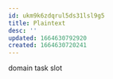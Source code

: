 ```yaml
---
id: ukm9k6zdqrul5ds31lsl9g5
title: Plaintext
desc: ''
updated: 1664630792920
created: 1664630720241
---
```


domain
  task
  slot
